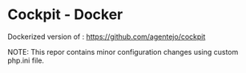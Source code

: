 # Cockpit - Docker

Dockerized version of : https://github.com/agentejo/cockpit


NOTE: This repor contains minor configuration changes using custom php.ini file.
